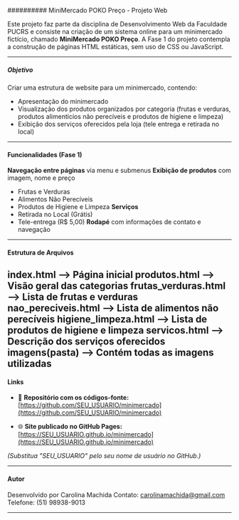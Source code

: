 ########## MiniMercado POKO Preço - Projeto Web

Este projeto faz parte da disciplina de Desenvolvimento Web da Faculdade PUCRS e consiste na criação de um sistema online para um minimercado fictício, chamado **MiniMercado POKO Preço**. 
A Fase 1 do projeto contempla a construção de páginas HTML estáticas, sem uso de CSS ou JavaScript.

---

##### Objetivo

Criar uma estrutura de website para um minimercado, contendo:

- Apresentação do minimercado
- Visualização dos produtos organizados por categoria (frutas e verduras, produtos alimentícios não perecíveis e produtos de higiene e limpeza)
- Exibição dos serviços oferecidos pela loja (tele entrega e retirada no local)

---

#### Funcionalidades (Fase 1)

**Navegação entre páginas** via menu e submenus
**Exibição de produtos** com imagem, nome e preço
  - Frutas e Verduras
  - Alimentos Não Perecíveis
  - Produtos de Higiene e Limpeza
**Serviços**
  - Retirada no Local (Grátis)
  - Tele-entrega (R$ 5,00)
**Rodapé** com informações de contato e navegação

---

#### Estrutura de Arquivos

index.html --> Página inicial
produtos.html --> Visão geral das categorias
frutas_verduras.html --> Lista de frutas e verduras
nao_pereciveis.html --> Lista de alimentos não perecíveis
higiene_limpeza.html --> Lista de produtos de higiene e limpeza
servicos.html --> Descrição dos serviços oferecidos
imagens(pasta) --> Contém todas as imagens utilizadas
---

#### Links

- 🔎 **Repositório com os códigos-fonte:**  
  [https://github.com/SEU_USUARIO/minimercado](https://github.com/SEU_USUARIO/minimercado)

- 🌐 **Site publicado no GitHub Pages:**  
  [https://SEU_USUARIO.github.io/minimercado](https://SEU_USUARIO.github.io/minimercado)

_(Substitua "SEU_USUARIO" pelo seu nome de usuário no GitHub.)_

---

#### Autor

Desenvolvido por Carolina Machida
Contato: carolinamachida@gmail.com  
Telefone: (51) 98938-9013

---
